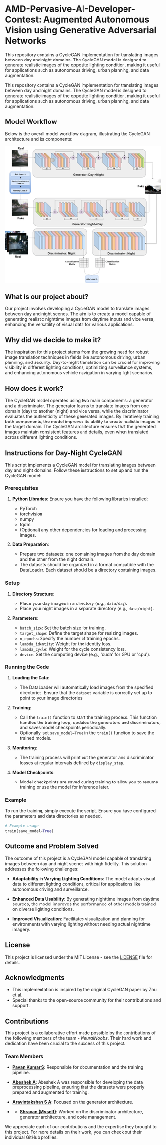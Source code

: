 # AMD-Pervasive-AI-Developer-Contest: Augmented Autonomous Vision using Generative Adversarial Networks

This repository contains a CycleGAN implementation for translating images between day and night domains. The CycleGAN model is designed to generate realistic images of the opposite lighting condition, making it useful for applications such as autonomous driving, urban planning, and data augmentation.

This repository contains a CycleGAN implementation for translating images between day and night domains. The CycleGAN model is designed to generate realistic images of the opposite lighting condition, making it useful for applications such as autonomous driving, urban planning, and data augmentation.

## Model Workflow

Below is the overall model workflow diagram, illustrating the CycleGAN architecture and its components:

![Model Workflow](https://github.com/shravan-18/AMD-Pervasive-AI-Developer-Contest/blob/main/workflow.png)

## What is our project about?

Our project involves developing a CycleGAN model to translate images between day and night scenes. The aim is to create a model capable of generating realistic nighttime images from daytime inputs and vice versa, enhancing the versatility of visual data for various applications.

## Why did we decide to make it?

The inspiration for this project stems from the growing need for robust image translation techniques in fields like autonomous driving, urban planning, and security. Day-to-night translation can be crucial for improving visibility in different lighting conditions, optimizing surveillance systems, and enhancing autonomous vehicle navigation in varying light scenarios.

## How does it work?

The CycleGAN model operates using two main components: a generator and a discriminator. The generator learns to translate images from one domain (day) to another (night) and vice versa, while the discriminator evaluates the authenticity of these generated images. By iteratively training both components, the model improves its ability to create realistic images in the target domain. The CycleGAN architecture ensures that the generated images maintain consistent features and details, even when translated across different lighting conditions.

## Instructions for Day-Night CycleGAN

This script implements a CycleGAN model for translating images between day and night domains. Follow these instructions to set up and run the CycleGAN model:

### Prerequisites

1. **Python Libraries**: Ensure you have the following libraries installed:
   - PyTorch
   - torchvision
   - numpy
   - tqdm
   - (Optional) any other dependencies for loading and processing images.

2. **Data Preparation**:
   - Prepare two datasets: one containing images from the day domain and the other from the night domain.
   - The datasets should be organized in a format compatible with the DataLoader. Each dataset should be a directory containing images.

### Setup

1. **Directory Structure**:
   - Place your day images in a directory (e.g., `data/day`).
   - Place your night images in a separate directory (e.g., `data/night`).

2. **Parameters**:
   - `batch_size`: Set the batch size for training.
   - `target_shape`: Define the target shape for resizing images.
   - `n_epochs`: Specify the number of training epochs.
   - `lambda_identity`: Weight for the identity loss.
   - `lambda_cycle`: Weight for the cycle consistency loss.
   - `device`: Set the computing device (e.g., 'cuda' for GPU or 'cpu').

### Running the Code

1. **Loading the Data**:
   - The DataLoader will automatically load images from the specified directories. Ensure that the `dataset` variable is correctly set up to point to your image directories.

2. **Training**:
   - Call the `train()` function to start the training process. This function handles the training loop, updates the generators and discriminators, and saves model checkpoints periodically.
   - Optionally, set `save_model=True` in the `train()` function to save the trained models.

3. **Monitoring**:
   - The training process will print out the generator and discriminator losses at regular intervals defined by `display_step`.

4. **Model Checkpoints**:
   - Model checkpoints are saved during training to allow you to resume training or use the model for inference later.

### Example

To run the training, simply execute the script. Ensure you have configured the parameters and data directories as needed.

```python
# Example usage
train(save_model=True)
```

## Outcome and Problem Solved

The outcome of this project is a CycleGAN model capable of translating images between day and night scenes with high fidelity. This solution addresses the following challenges:

- **Adaptability in Varying Lighting Conditions**: The model adapts visual data to different lighting conditions, critical for applications like autonomous driving and surveillance.

- **Enhanced Data Usability**: By generating nighttime images from daytime sources, the model improves the performance of other models trained on diverse lighting conditions.

- **Improved Visualization**: Facilitates visualization and planning for environments with varying lighting without needing actual nighttime imagery.

## License

This project is licensed under the MIT License - see the [LICENSE](LICENSE) file for details.

## Acknowledgments

- This implementation is inspired by the original CycleGAN paper by Zhu et al.
- Special thanks to the open-source community for their contributions and support.

## Contributions

This project is a collaborative effort made possible by the contributions of the following members of the team - *NeuralNoobs*. Their hard work and dedication have been crucial to the success of this project.

### Team Members

- **[Pavan Kumar S](https://github.com/pavan-0725)**: Responsible for documentation and the training pipeline.

- **[Abeshek A](https://github.com/Abeshek-03)**: Abeshek A was responsible for developing the data preprocessing pipeline, ensuring that the datasets were properly prepared and augmented for training.

- **[Aravintakshan S A](https://github.com/ARAVINT-S-A)**: Focused on the generator architecture.
  
- - **[Shravan (Myself)](https://github.com/shravan-18)**: Worked on the discriminator architecture, generator architecture, and code management.

We appreciate each of our contributions and the expertise they brought to this project. For more details on their work, you can check out their individual GitHub profiles.

